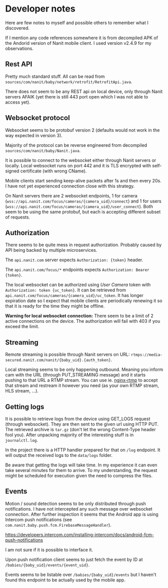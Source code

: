 # Developer notes

Here are few notes to myself and possible others to remember what I discovered.

If I mention any code references somewhere it is from decompiled APK of the Andorid version of Nanit mobile client. I used version v2.4.9 for my observations.

## Rest API

Pretty much standard stuff. All can be read from `sources/com/nanit/baby/network/retrofit/RetrofitApi.java`.

There does not seem to be any REST api on local device, only through Nanit servers AFAIK (yet there is still 443 port open which I was not able to access yet).

## Websocket protocol

Websocket seems to be protobuf version 2 (defaults would not work in the way expected in version 3).

Majority of the protocol can be reverse engineered from decompiled `sources/com/nanit/baby/Nanit.java`.

It is possible to connect to the websocket either through Nanit servers or locally. Local websocket runs on port 442 and it is TLS encrypted with self-signed certificate (with wrong CName).

Mobile clients start sending keep-alive packets after 1s and then every 20s. I have not yet experienced connection close with this strategy.

On Nanit servers there are 2 websocket endpoints, 1 for camera (`wss://api.nanit.com/focus/cameras/{camera_uid}/connect`)
and 1 for users (`wss://api.nanit.com/focus/cameras/{camera_uid}/user_connect`). Both seem to be using the same protobuf, but each is accepting different subset of requests.

## Authorization

There seems to be quite mess in request authorization. Probably caused by API being backed by multiple microservices.

The `api.nanit.com` server expects `Authorization: {token}` header.

The `api.nanit.com/focus/*` endpoints expects `Authorization: Bearer {token}`.

The local websocket can be authorized using _User Camera_ token with `Authorization: token {uc_token}`. It can be retrieved from `api.nanit.com/focus/cameras/{camera_uid}/uc_token`. It has longer expiration date so I expect that mobile clients are periodically renewing it so that it is ready for the time they might be offline.

**Warning for local websocket connection:** There seem to be a limit of 2 active connections on the device. The authorization will fail with 403 if you exceed the limit.

## Streaming

Remote streaming is possible through Nanit servers on URL: `rtmps://media-secured.nanit.com/nanit/{baby_uid}.{auth_token}`.

Local streaming seems to be only happening outbound. Meaning you inform cam with the URL (through PUT_STREAMING message) and it starts pushing to that URL a RTMP stream. You can use ie. [nginx-rtmp](https://docs.nginx.com/nginx/admin-guide/dynamic-modules/rtmp/) to accept that stream and restream it however you need (as your own RTMP stream, HLS stream, ...).

## Getting logs

It is possible to retrieve logs from the device using GET_LOGS request (through websocket). They are then sent to the given url using HTTP PUT. The retrieved archive is `tar.gz` (don't let the wrong Content-Type header fool you). After unpacking majority of the interesting stuff is in `journalctl.log`.

In the project there is a HTTP handler prepared for that on `/log` endpoint. It will output the received logs to the `data/logs` folder.

Be aware that getting the logs will take time. In my experience it can even take several minutes for them to arrive. To my understanding, the request might be scheduled for execution given the need to compress the files.

## Events

Motion / sound detection seems to be only distributed through push notifications. I have not intercepted any such message over websocket connection. After further inspection it seems that the Android app is using Intercom push notifications (see `com.nanit.baby.push.fcm.FirebaseMessageHandler`).

https://developers.intercom.com/installing-intercom/docs/android-fcm-push-notifications

I am not sure if it is possible to interface it.

Upon push notification client seems to just fetch the event by ID at `/babies/{baby_uid}/events/{event_uid}`.

Events seems to be listable over `/babies/{baby_uid}/events` but I haven't found this endpoint to be actually used by the mobile app.
